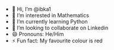 - 👋 Hi, I’m @ibka1
- 👀 I’m interested in Mathematics
- 🌱 I’m currently learning Python
- 💞️ I’m looking to collaborate on Linkedin
- 😄 Pronouns: He/Him
- ⚡ Fun fact: My favourite colour is red

<!---
ibka1/ibka1 is a ✨ special ✨ repository because its `README.md` (this file) appears on your GitHub profile.
You can click the Preview link to take a look at your changes.
--->

